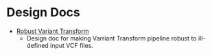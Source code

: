 # Design Docs


* [Robust Variant Transform](https://docs.google.com/document/d/1JusaPllbpXynNziNzdyOdSRTM8i7UXbNvtkbrWNMq3Q)
  * Design doc for making Varriant Transform pipeline robust to ill-defined
    input VCF files.
